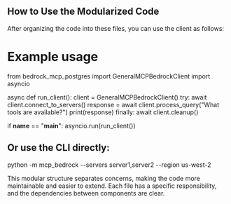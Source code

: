 ## How to Use the Modularized Code

After organizing the code into these files, you can use the client as follows:

# Example usage

from bedrock_mcp_postgres import GeneralMCPBedrockClient
import asyncio

async def run_client():
    client = GeneralMCPBedrockClient()
    try:
        await client.connect_to_servers()
        response = await client.process_query("What tools are available?")
        print(response)
    finally:
        await client.cleanup()

if __name__ == "__main__":
    asyncio.run(run_client())
    
## Or use the CLI directly:

python -m mcp_bedrock --servers server1,server2 --region us-west-2

This modular structure separates concerns, making the code more maintainable and easier to extend. Each file has a specific responsibility, and the dependencies between components are clear.